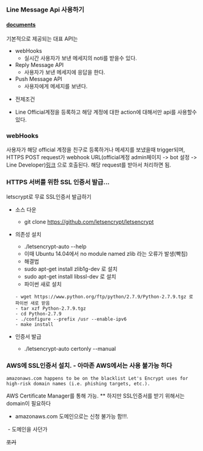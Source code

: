 ### Line Message Api 사용하기

#### [documents](https://devdocs.line.me/en/)


기본적으로 제공되는 대표 API는
- webHooks
  - 실시간 사용자가 보낸 메세지의 noti를 받을수 있다.
- Reply Message API
  - 사용자가 보낸 메세지에 응답을 한다.
- Push Message API
  - 사용자에게 메세지를 보낸다.

* 전제조건
 - Line Official계정을 등록하고 해당 계정에 대한 action에 대해서만 api를 사용할수 있다.

 ### webHooks

 사용자가 해당 official 계정을 친구로 등록하거나 메세지를 보냈을때 trigger되며, HTTPS POST request가  webhook URL(official계정 admin페이지 -> bot 설정 -> Line Developer)[링크](https://developers.line.me/ba/u9db1e00cd5830e883407c61815f2d760/bot) 으로 호출된다. 해당 request를 받아서 처리하면 됨.


### HTTPS 서버를 위한 SSL 인증서 발급...

letscrypt로 무료 SSL인증서 발급하기
 - 소스 다운
   - git clone https://github.com/letsencrypt/letsencrypt
 - 의존성 설치
   - ./letsencrypt-auto --help
   - 이때 Ubuntu 14.04에서 no module named zlib 라는 오류가 발생(빡침)
    - 해결법
     - sudo apt-get install zlib1g-dev 로 설치
     - sudo apt-get install libssl-dev 로 설치
     - 파이썬 새로 설치

     ```
     - wget https://www.python.org/ftp/python/2.7.9/Python-2.7.9.tgz 로 파이썬 새로 받음
     - tar xzf Python-2.7.9.tgz
     - cd Python-2.7.9
     - ./configure --prefix /usr --enable-ipv6
     - make install
     ```
 - 인증서 발급
   - ./letsencrypt-auto certonly --manual


### AWS에 SSL인증서 설치. - 아마존 AWS에서는 사용 불가능 하다

```
amazonaws.com happens to be on the blacklist Let's Encrypt uses for high-risk domain names (i.e. phishing targets, etc.).
```
AWS Certificate Manager를 통해 가능.
** 하지만 SSL인증서를 받기 위해서는 domain이 필요하다
  - amazonaws.com 도메인으로는 신청 불가능 함!!!.

  - 도메인을 사던가 

~~포기~~
